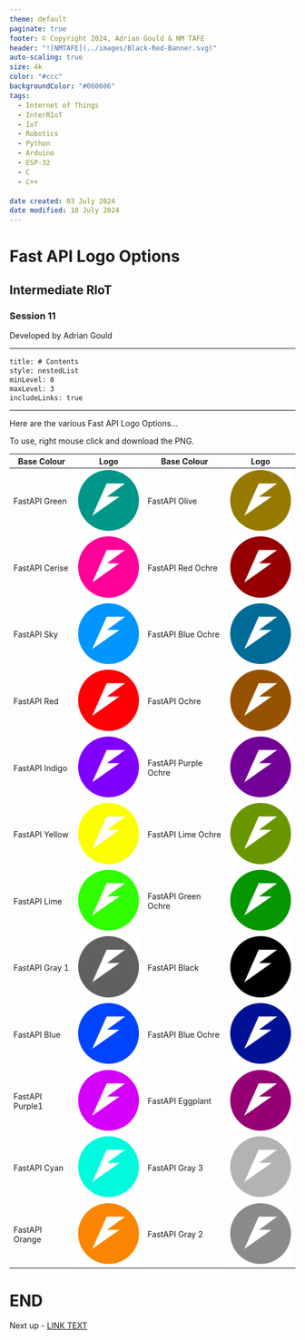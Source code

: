 ```yaml
---
theme: default
paginate: true
footer: © Copyright 2024, Adrian Gould & NM TAFE
header: "![NMTAFE](../images/Black-Red-Banner.svg)"
auto-scaling: true
size: 4k
color: "#ccc"
backgroundColor: "#060606"
tags:
  - Internet of Things
  - InterRIoT
  - IoT
  - Robotics
  - Python
  - Arduino
  - ESP-32
  - C
  - C++

date created: 03 July 2024
date modified: 10 July 2024
---
```


# Fast API Logo Options

## Intermediate RIoT

### Session 11

Developed by Adrian Gould

---

```table-of-contents
title: # Contents
style: nestedList
minLevel: 0
maxLevel: 3
includeLinks: true
```

---

Here are the various Fast API Logo Options...

To use, right mouse click and download the PNG.

| Base Colour     | Logo                      | Base Colour          | Logo                           |
|-----------------|---------------------------|----------------------|--------------------------------|
| FastAPI Green   | ![](../assets/FastAPI-Standard.png) | FastAPI Olive        | ![](../assets/FastAPI-Olive-1.png)       |
| FastAPI Cerise  | ![](../assets/FastAPI-Cerise-1.png) | FastAPI Red Ochre    | ![](../assets/FastAPI-RedOchre-1.png)    |
| FastAPI Sky     | ![](../assets/FastAPI-Sky-1.png)    | FastAPI Blue Ochre   | ![](../assets/FastAPI-BlueOchre-1.png)   |
| FastAPI Red     | ![](../assets/FastAPI-Red-1.png)    | FastAPI Ochre        | ![](../assets/FastAPI-Ochre-1.png)       |
| FastAPI Indigo  | ![](../assets/FastAPI-Indigo-1.png) | FastAPI Purple Ochre | ![](../assets/FastAPI-PurpleOchre-1.png) |
| FastAPI Yellow  | ![](../assets/FastAPI-Yellow-1.png) | FastAPI Lime Ochre   | ![](../assets/FastAPI-LimeOchre-1.png)   |
| FastAPI Lime    | ![](../assets/FastAPI-Lime-1.png)   | FastAPI Green Ochre  | ![](../assets/FastAPI-GreenOchre-1.png)  |
| FastAPI Gray 1  | ![](../assets/FastAPI-Gray-1.png)   | FastAPI Black        | ![](../assets/FastAPI-Black.png)         |
| FastAPI Blue    | ![](../assets/FastAPI-Blue-1.png)   | FastAPI Blue Ochre   | ![](../assets/FastAPI-BlueOchre-1-1.png) |
| FastAPI Purple1 | ![](../assets/FastAPI-Purple-1.png) | FastAPI Eggplant     | ![](../assets/FastAPI-Eggplant-1.png)    |
| FastAPI Cyan    | ![](../assets/FastAPI-Cyan-1.png)   | FastAPI Gray 3       | ![](../assets/FastAPI-Gray-3.png)        |
| FastAPI Orange  | ![](../assets/FastAPI-Orange-1.png) | FastAPI Gray 2       | ![](../assets/FastAPI-Gray-2.png)        |

# END

Next up - [LINK TEXT](#)

